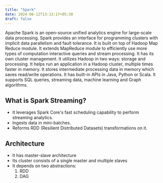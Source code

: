 ```yaml
---
title: "Spark"
date: 2024-06-12T13:13:17+05:30
draft: false
---
```


Apache Spark is an open-source unified analytics engine for large-scale data processing. Spark provides an interface for programming clusters with implicit data parallelism and fault tolerance. It is built on top of Hadoop Map Reduce module. It extends MapReduce module to efficiently use more types of computation interactive queries and stream processing.
It has its own cluster management. It utilizes Hadoop in two ways: storage and processing. It helps run an application in a Hadoop cluster, multiple times faster in memory. It stores  intermediate processing data in memory which saves read/write operations. It has built-in APIs in Java, Python or Scala. It supports SQL queries, streaming data, machine learning and Graph algorithms.

## What is Spark Streaming?
* It leverages Spark Core's fast scheduling capability to perform streaming analytics.
* Ingests data in mini-batches.
* Reforms RDD (Resilient Distributed Datasets) transformations on it.

## Architecture
* It has master-slave architecture
* Its cluster consists of a single master and multiple slaves
* It depends on two abstractions:
    1. RDD
    2. DAG
